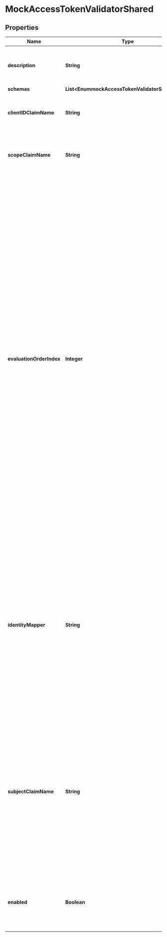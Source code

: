 

# MockAccessTokenValidatorShared


## Properties

| Name | Type | Description | Notes |
|------------ | ------------- | ------------- | -------------|
|**description** | **String** | A description for this Access Token Validator |  [optional] |
|**schemas** | **List&lt;EnummockAccessTokenValidatorSchemaUrn&gt;** |  |  |
|**clientIDClaimName** | **String** | The name of the token claim that contains the OAuth2 client ID. |  [optional] |
|**scopeClaimName** | **String** | The name of the token claim that contains the scopes granted by the token. |  [optional] |
|**evaluationOrderIndex** | **Integer** | When multiple Mock Access Token Validators are defined for a single Directory Server, this property determines the evaluation order for determining the correct validator class for an access token received by the Directory Server. Values of this property must be unique among all Mock Access Token Validators defined within Directory Server but not necessarily contiguous. Mock Access Token Validators with a smaller value will be evaluated first to determine if they are able to validate the access token. |  [optional] |
|**identityMapper** | **String** | Specifies the name of the Identity Mapper that should be used for associating user entries with Bearer token subject names. The claim name from which to obtain the subject (i.e. the currently logged-in user) may be configured using the subject-claim-name property. |  [optional] |
|**subjectClaimName** | **String** | The name of the token claim that contains the subject, i.e. the logged-in user in an access token. This property goes hand-in-hand with the identity-mapper property and tells the Identity Mapper which field to use to look up the user entry on the server. |  [optional] |
|**enabled** | **Boolean** | Indicates whether this Access Token Validator is enabled for use in Directory Server. |  |



